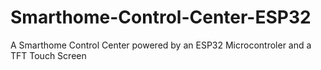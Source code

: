 # Smarthome-Control-Center-ESP32
A Smarthome Control Center powered by an ESP32 Microcontroler and a TFT Touch Screen
